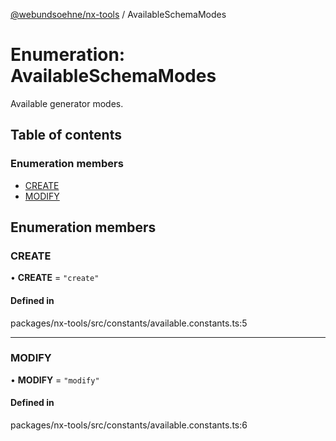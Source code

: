 [@webundsoehne/nx-tools](../README.md) / AvailableSchemaModes

# Enumeration: AvailableSchemaModes

Available generator modes.

## Table of contents

### Enumeration members

- [CREATE](AvailableSchemaModes.md#create)
- [MODIFY](AvailableSchemaModes.md#modify)

## Enumeration members

### CREATE

• **CREATE** = `"create"`

#### Defined in

packages/nx-tools/src/constants/available.constants.ts:5

---

### MODIFY

• **MODIFY** = `"modify"`

#### Defined in

packages/nx-tools/src/constants/available.constants.ts:6
